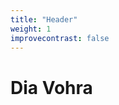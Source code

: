 ```yaml
---
title: "Header"
weight: 1
improvecontrast: false
---
```


# Dia Vohra

<!-- Architectural Designer -->
